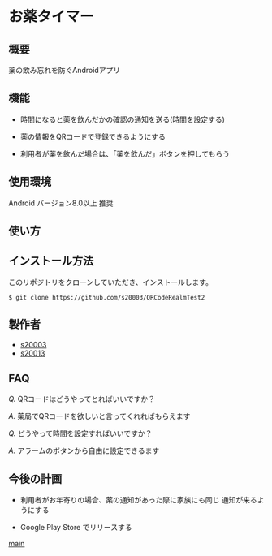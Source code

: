 # お薬タイマー

## 概要

薬の飲み忘れを防ぐAndroidアプリ

## 機能

- 時間になると薬を飲んだかの確認の通知を送る(時間を設定する)

- 薬の情報をQRコードで登録できるようにする

- 利用者が薬を飲んだ場合は、「薬を飲んだ」ボタンを押してもらう

## 使用環境

Android バージョン8.0以上 推奨

## 使い方

## インストール方法

このリポジトリをクローンしていただき、インストールします。

~~~
$ git clone https://github.com/s20003/QRCodeRealmTest2
~~~

## 製作者

- [s20003](https://github.com/s20003)
- [s20013](https://github.com/s20013)

## FAQ

*Q.* QRコードはどうやってとればいいですか？

*A.* 薬局でQRコードを欲しいと言ってくれればもらえます

*Q.* どうやって時間を設定すればいいですか？

*A.* アラームのボタンから自由に設定できるます

## 今後の計画

 - 利用者がお年寄りの場合、薬の通知があった際に家族にも同じ
通知が来るようにする

- Google Play Store でリリースする

[main](https://github.com/s20003/QRCodeRealmTest2/tree/master/app/src/main/java/jp/ac/it_college/std/s20003/qrcoderealmtest2)
